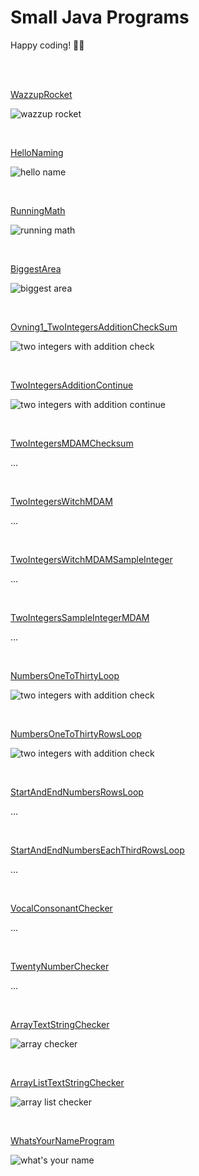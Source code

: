 # Small Java Programs

Happy coding! 🌴🤓

<br>
<br>

[WazzupRocket](https://github.com/evajavadev/SmallJavaPrograms/blob/master/WazzupRocket.java)

![wazzup rocket](/images/wazzuprocket.jpg)

<br>

[HelloNaming](https://github.com/evajavadev/SmallJavaPrograms/blob/master/Task01_HelloNaming.java)

![hello name](/images/task01naming.jpg)

<br>

[RunningMath](https://github.com/evajavadev/SmallJavaPrograms/blob/master/Task02_RunningMath.java)

![running math](/images/task02runningmath.jpg)

<br>

[BiggestArea](https://github.com/evajavadev/SmallJavaPrograms/blob/master/Task03_BiggestArea.java)

![biggest area](/images/task03biggestarea.jpg)

<br>

[Ovning1_TwoIntegersAdditionCheckSum](https://github.com/evajavadev/SmallJavaPrograms/blob/master/Task04_ArithmeticsSchool/Ovning1_TwoIntegersAdditionCheckSum.java)

![two integers with addition check](/images/ovning1addition.jpg)

<br>

[TwoIntegersAdditionContinue](https://github.com/evajavadev/SmallJavaPrograms/blob/master/Task04_ArithmeticsSchool/Ovning2_TwoIntegersAdditionContinue.java)

![two integers with addition continue](/images/ovning2additioncontinue.jpg)

<br>

[TwoIntegersMDAMChecksum](https://github.com/evajavadev/SmallJavaPrograms/blob/master/x.java)

...

<br>

[TwoIntegersWitchMDAM](https://github.com/evajavadev/SmallJavaPrograms/blob/master/x.java)

...

<br>

[TwoIntegersWitchMDAMSampleInteger](https://github.com/evajavadev/SmallJavaPrograms/blob/master/x.java)

...

<br>

[TwoIntegersSampleIntegerMDAM](https://github.com/evajavadev/SmallJavaPrograms/blob/master/x.java)

...

<br>

[NumbersOneToThirtyLoop](https://github.com/evajavadev/SmallJavaPrograms/blob/master/Task05_IntegerSequences/Ovning1_NumbersOneToThirtyLoop.java)

![two integers with addition check](/images/task05ovn1numberonethirtyloop.jpg)

<br>

[NumbersOneToThirtyRowsLoop](https://github.com/evajavadev/SmallJavaPrograms/blob/master/Task05_IntegerSequences/Ovning2_NumbersOneToThirtyInRowsLoop.java)

![two integers with addition check](/images/task05ovn2numbersrowsloop.jpg)

<br>

[StartAndEndNumbersRowsLoop](https://github.com/evajavadev/SmallJavaPrograms/blob/master/x.java)

...

<br>

[StartAndEndNumbersEachThirdRowsLoop](https://github.com/evajavadev/SmallJavaPrograms/blob/master/x.java)

...

<br>

[VocalConsonantChecker](https://github.com/evajavadev/SmallJavaPrograms/blob/master/x.java)

...

<br>

[TwentyNumberChecker](https://github.com/evajavadev/SmallJavaPrograms/blob/master/x.java)

...

<br>

[ArrayTextStringChecker](https://github.com/evajavadev/SmallJavaPrograms/blob/master/Task09_ArrayTextStringChecker.java)

![array checker](/images/task09stringchecker.jpg) 

<br>

[ArrayListTextStringChecker](https://github.com/evajavadev/SmallJavaPrograms/blob/master/Task10_ArrayListTextStringChecker.java)

![array list checker](/images/task10arraylistchecker.jpg)  

<br>

[WhatsYourNameProgram](https://github.com/evajavadev/SmallJavaPrograms/blob/master/Task11_WhatsYourNameProgram)

![what's your name](/images/task11yourname.jpg)  